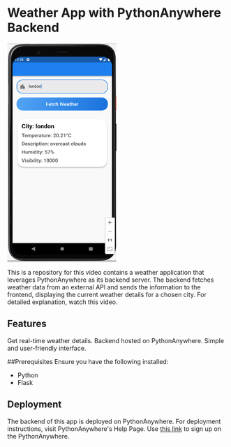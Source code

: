 # Weather App with PythonAnywhere Backend

<img src="app.png" width="250" height="500">

This is a repository for this video contains a weather application that leverages PythonAnywhere as its backend server. The backend fetches weather data from an external API and sends the information to the frontend, displaying the current weather details for a chosen city. For detailed explanation, watch this video.

## Features
Get real-time weather details.
Backend hosted on PythonAnywhere.
Simple and user-friendly interface.

##Prerequisites
Ensure you have the following installed:
- Python
- Flask

## Deployment
The backend of this app is deployed on PythonAnywhere. For deployment instructions, visit PythonAnywhere's Help Page. Use [this link](https://www.pythonanywhere.com/?affiliate_id=0029eba8) to sign up on the PythonAnywhere.

